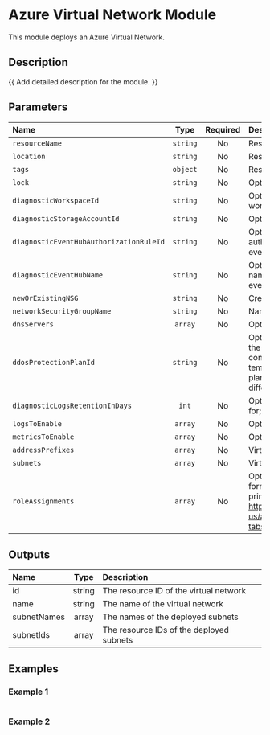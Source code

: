 # Azure Virtual Network Module

This module deploys an Azure Virtual Network.

## Description

{{ Add detailed description for the module. }}

## Parameters

| Name                                    | Type     | Required | Description                                                                                                                                                                                                                                                                                                                      |
| :-------------------------------------- | :------: | :------: | :------------------------------------------------------------------------------------------------------------------------------------------------------------------------------------------------------------------------------------------------------------------------------------------------------------------------------- |
| `resourceName`                          | `string` | No       | Resource Name.                                                                                                                                                                                                                                                                                                                   |
| `location`                              | `string` | No       | Resource Location.                                                                                                                                                                                                                                                                                                               |
| `tags`                                  | `object` | No       | Resource Tags (Optional).                                                                                                                                                                                                                                                                                                        |
| `lock`                                  | `string` | No       | Optional. Specify the type of lock.                                                                                                                                                                                                                                                                                              |
| `diagnosticWorkspaceId`                 | `string` | No       | Optional. Resource ID of the diagnostic log analytics workspace.                                                                                                                                                                                                                                                                 |
| `diagnosticStorageAccountId`            | `string` | No       | Optional. Resource ID of the diagnostic storage account.                                                                                                                                                                                                                                                                         |
| `diagnosticEventHubAuthorizationRuleId` | `string` | No       | Optional. Resource ID of the diagnostic event hub authorization rule for the Event Hubs namespace in which the event hub should be created or streamed to.                                                                                                                                                                       |
| `diagnosticEventHubName`                | `string` | No       | Optional. Name of the diagnostic event hub within the namespace to which logs are streamed. Without this, an event hub is created for each log category.                                                                                                                                                                         |
| `newOrExistingNSG`                      | `string` | No       | Create a new, use an existing, or provide no default NSG.                                                                                                                                                                                                                                                                        |
| `networkSecurityGroupName`              | `string` | No       | Name of default NSG to use for subnets.                                                                                                                                                                                                                                                                                          |
| `dnsServers`                            | `array`  | No       | Optional. DNS Servers associated to the Virtual Network.                                                                                                                                                                                                                                                                         |
| `ddosProtectionPlanId`                  | `string` | No       | Optional. Resource ID of the DDoS protection plan to assign the VNET to. If it's left blank, DDoS protection will not be configured. If it's provided, the VNET created by this template will be attached to the referenced DDoS protection plan. The DDoS protection plan can exist in the same or in a different subscription. |
| `diagnosticLogsRetentionInDays`         | `int`    | No       | Optional. Specifies the number of days that logs will be kept for; a value of 0 will retain data indefinitely.                                                                                                                                                                                                                   |
| `logsToEnable`                          | `array`  | No       | Optional. The name of logs that will be streamed.                                                                                                                                                                                                                                                                                |
| `metricsToEnable`                       | `array`  | No       | Optional. The name of metrics that will be streamed.                                                                                                                                                                                                                                                                             |
| `addressPrefixes`                       | `array`  | No       | Virtual Network Address CIDR                                                                                                                                                                                                                                                                                                     |
| `subnets`                               | `array`  | No       | Virtual Network Subnets                                                                                                                                                                                                                                                                                                          |
| `roleAssignments`                       | `array`  | No       | Optional. Array of objects that describe RBAC permissions, format { roleDefinitionResourceId (string), principalId (string), principalType (enum), enabled (bool) }. Ref: https://docs.microsoft.com/en-us/azure/templates/microsoft.authorization/roleassignments?tabs=bicep                                                    |

## Outputs

| Name        | Type   | Description                              |
| :---------- | :----: | :--------------------------------------- |
| id          | string | The resource ID of the virtual network   |
| name        | string | The name of the virtual network          |
| subnetNames | array  | The names of the deployed subnets        |
| subnetIds   | array  | The resource IDs of the deployed subnets |

## Examples

### Example 1

```bicep
```

### Example 2

```bicep
```